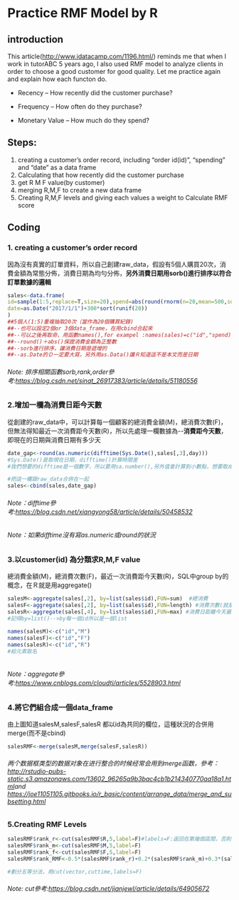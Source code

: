 # Practice RMF Model by R

## introduction

This article(http://www.idatacamp.com/1196.html/) reminds me that when I  work in tutorABC 5 years ago,  I also used RMF model to analyze clients in order to choose a good customer for good quality. Let me practice again and explain how each functon do.

- Recency – How recently did the customer purchase?


- Frequency – How often do they purchase?


- Monetary Value – How much do they spend?

## Steps:

1. creating a customer’s order record, including “order id(id)”, “spending” and “date” as a data frame
2. Calculating that how recently did the customer purchase
3. get R M F value(by customer)
4. merging R,M,F to create a new data frame 
5. Creating R,M,F levels and giving each values a weight to Calculate RMF score

## Coding

### 1. creating a customer’s order record

因為沒有真實的訂單資料，所以自己創建raw_data，假設有5個人購買20次，消費金額為常態分佈，消費日期為均勻分佈，**另外消費日期用sorb()進行排序以符合訂單數據的邏輯**

```R
sales<-data.frame(
id=sample(1:5,replace=T,size=20),spend=abs(round(rnorm(n=20,mean=500,sd=300))),
date=as.Date("2017/1/1")+300*sort(runif(20))
)
##5個人(1:5)重複抽取20次（當作為20個購買紀錄)
##--也可以設定2個or 3個data_frame，在用cbind合起來
##--可以之後再取命，用函數names(),for exampel :names(sales)=c("id","spend)
##--round()＋abs()保證消費金額為正整數
##--sorb進行排序，讓消費日期是遞增的
##--as.Date的Ｄ一定要大寫，另外用as.Data()讓Ｒ知道這不是本文而是日期
```




###### Note: 排序相關函數sorb,rank,order參考:https://blog.csdn.net/sinat_26917383/article/details/51180556



### 2.增加一欄為消費日距今天數

從創建的raw_data中，可以計算每一個顧客的總消費金額(M)，總消費次數(F)，但無法得知最近一次消費距今天數(R)，所以先處理一欄數據為--**消費距今天數**，即現在的日期與消費日期有多少天

```R
date_gap<-round(as.numeric(difftime(Sys.Date(),sales[,3],day))) 
#Sys.Date()是取現在日期，difftime()計算時間差
#我們想要的difftime是一個數字，所以要用sa.number(),另外值會計算到小數點，想要取成整數值（所以用round)

#把這一欄跟raw_data合併在一起 
sales<-cbind(sales,date_gap)
```


###### Note：difftime參考:https://blog.csdn.net/xiangyong58/article/details/50458532

###### Note：如果difftime沒有寫as.numeric或round的狀況




### 3.以customer(id) 為分類求R,M,F value

總消費金額(M)，總消費次數(F)，最近一次消費距今天數(R)，SQL中group by的概念，在Ｒ就是用aggregate()

```r
salesM<-aggregate(sales[,2], by=list(sales$id),FUN=sum)  #總消費
salesF<-aggregate(sales[,2], by=list(sales$id),FUN=length) #消費次數(就是長度length)
salesR<-aggregate(sales[,4], by=list(sales$id),FUN=max) #消費日距離今天最近的天數
#記得by=list()-->by每一個id所以是一個list

names(salesM)<-c("id","M")
names(salesF)<-c("id","F")
names(salesR)<-c("id","R")
#給元素取名
```

######  


###### Note：aggregate參考:https://www.cnblogs.com/cloudtj/articles/5528903.html



### 4.將它們組合成一個data_frame

由上圖知道salesM,salesF,salesR 都以id為共同的欄位，這種狀況的合併用merge(而不是cbind)

```r
salesRMF<-merge(salesM,merge(salesF,salesR)) 
```


###### 两个数据框类型的数据对象在进行整合的时候经常会用到merge函数，參考： <http://rstudio-pubs-static.s3.amazonaws.com/13602_96265a9b3bac4cb1b214340770aa18a1.html>and https://joe11051105.gitbooks.io/r_basic/content/arrange_data/merge_and_subsetting.html



### 5.Creating RMF Levels

```R
salesRMF$rank_r<-cut(salesRMF$R,5,label=F)#labels=F:返回在第幾個區間，否則會顯示具體的區間
salesRMF$rank_m<-cut(salesRMF$M,5,label=F)
salesRMF$rank_f<-cut(salesRMF$F,5,label=F)
salesRMF$rank_RMF<-0.5*(salesRMF$rank_r)+0.2*(salesRMF$rank_m)+0.3*(salesRMF$rank_f)

#劃分五等分法，用cut(vector,cuttime,labels=F)
```

###### Note: cut參考:<https://blog.csdn.net/jianjewl/article/details/64905672>




